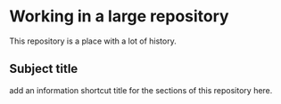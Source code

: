# Working in a large repository

This repository is a place with a lot of history.


## Subject title

add an information shortcut title for the sections of this repository here.



